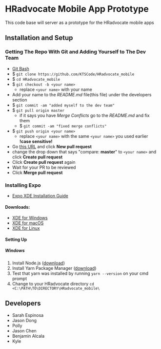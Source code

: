# HRadvocate Mobile App Prototype
This code base will server as a prototype for the HRadvocate mobile apps

## Installation and Setup
### Getting The Repo With Git and Adding Yourself to The Dev Team
  * [Git Bash](https://git-scm.com/downloads)
  * $ `git clone https://github.com/KTSCode/HRadvocate_mobile`
  * $ `cd HRadvocate_mobile`
  * $ `git checkout -b <your name>`
    * replace `<your name>` with your name
  * Add your name to the _README.md_ file(this file) under the developers section
  * $ `git commit -am "added myself to the dev team"`
  * $ `git pull origin master`
    * if it says you have _Merge Conflicts_ go to the _README.md_ and fix them
    * $ `git commit -am "fixed merge conflicts"` 
  * $ `git push origin <your name>`
    * replace `<your name>` with the same `<your name>` you used earlier **!case sensitive!**
  * Go [this URL](https://github.com/KTSCode/HRadvocate_mobile/pulls) and click **New pull request**
  * change the drop down that says "compare: **master**" to `<your name>` and click **Create pull request**
  * Click **Create pull request** again 
  * Wait for your PR to be reviewed
  * Click **Merge pull request**

### Installing Expo
  * [Expo XDE Installation Guide](https://docs.expo.io/versions/latest/introduction/installation.html)
#### Downloads:
  * [XDE for Windows](https://xde-updates.exponentjs.com/download/win32)
  * [XDE for macOS](https://xde-updates.exponentjs.com/download/mac)
  * [XDE for Linux](https://xde-updates.exponentjs.com/download/mac)

#### Setting Up 
##### Windows
  1. Install Node.js ([download](https://nodejs.org/dist/v9.6.1/node-v9.6.1-x64.msi)) 
  2. Install Yarn Package Manager ([download](https://yarnpkg.com/latest.msi))
  3. Test that yarn was installed by running 
    `yarn --version` on your cmd prompt
  4. Change to your HRadvocate directory
    `cd <C:\PATH\TO\DIRECTORY\HRadvocate_mobile\`

     



## Developers
  * Sarah Espinosa
  * Jason Dong
  * Polly
  * Jason Chen
  * Benjamin Alcala
  * Kyle
